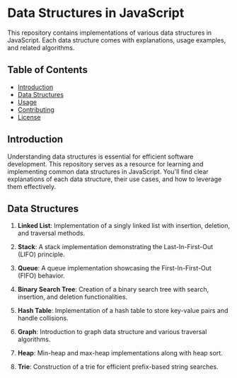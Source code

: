 # Data Structures in JavaScript

This repository contains implementations of various data structures in JavaScript. Each data structure comes with explanations, usage examples, and related algorithms.

## Table of Contents

- [Introduction](#introduction)
- [Data Structures](#data-structures)
- [Usage](#usage)
- [Contributing](#contributing)
- [License](#license)

## Introduction

Understanding data structures is essential for efficient software development. This repository serves as a resource for learning and implementing common data structures in JavaScript. You'll find clear explanations of each data structure, their use cases, and how to leverage them effectively.

## Data Structures

1. **Linked List**: Implementation of a singly linked list with insertion, deletion, and traversal methods.

2. **Stack**: A stack implementation demonstrating the Last-In-First-Out (LIFO) principle.

3. **Queue**: A queue implementation showcasing the First-In-First-Out (FIFO) behavior.

4. **Binary Search Tree**: Creation of a binary search tree with search, insertion, and deletion functionalities.

5. **Hash Table**: Implementation of a hash table to store key-value pairs and handle collisions.

6. **Graph**: Introduction to graph data structure and various traversal algorithms.

7. **Heap**: Min-heap and max-heap implementations along with heap sort.

8. **Trie**: Construction of a trie for efficient prefix-based string searches.
